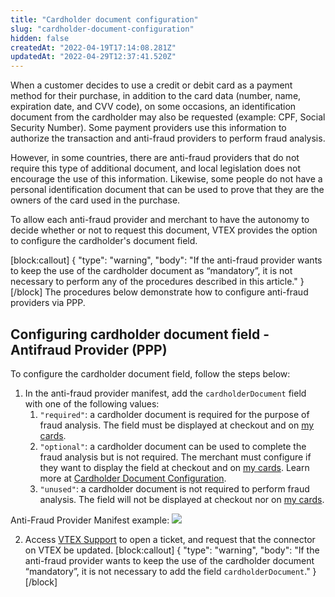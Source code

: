 ```yaml
---
title: "Cardholder document configuration"
slug: "cardholder-document-configuration"
hidden: false
createdAt: "2022-04-19T17:14:08.281Z"
updatedAt: "2022-04-29T12:37:41.520Z"
---
```

When a customer decides to use a credit or debit card as a payment method for their purchase, in addition to the card data (number, name, expiration date, and CVV code), on some occasions, an identification document from the cardholder may also be requested (example: CPF, Social Security Number). Some payment providers use this information to authorize the transaction and anti-fraud providers to perform fraud analysis.

However, in some countries, there are anti-fraud providers that do not require this type of additional document, and local legislation does not encourage the use of this information. Likewise, some people do not have a personal identification document that can be used to prove that they are the owners of the card used in the purchase.

To allow each anti-fraud provider and merchant to have the autonomy to decide whether or not to request this document, VTEX provides the option to configure the cardholder's document field.

[block:callout]
{
  "type": "warning",
  "body": "If the anti-fraud provider wants to keep the use of the cardholder document as “mandatory”, it is not necessary to perform any of the procedures described in this article."
}
[/block]
The procedures below demonstrate how to configure anti-fraud providers via PPP.

## Configuring cardholder document field - Antifraud Provider (PPP)

To configure the cardholder document field, follow the steps below:

1. In the anti-fraud provider manifest, add the `cardholderDocument` field with one of the following values:
      1. `"required"`: a cardholder document is required for the purpose of fraud analysis. The field must be displayed at checkout and on [my cards](https://help.vtex.com/en/tutorial/como-funciona-a-minha-conta--2BQ3GiqhqGJTXsWVuio3Xh#credit-cards).
      2. `"optional"`: a cardholder document can be used to complete the fraud analysis but is not required. The merchant must configure if they want to display the field at checkout and on [my cards](https://help.vtex.com/en/tutorial/como-funciona-a-minha-conta--2BQ3GiqhqGJTXsWVuio3Xh#credit-cards). Learn more at [Cardholder Document Configuration](https://help.vtex.com/en/tutorial/antifraud-provider--4aZtmdpgFikcsQomWyqAOq#cardholder-document-configuration).
      3. `"unused"`: a cardholder document is not required to perform fraud analysis. The field will not be displayed at checkout nor on [my cards](https://help.vtex.com/en/tutorial/como-funciona-a-minha-conta--2BQ3GiqhqGJTXsWVuio3Xh#credit-cards).

Anti-Fraud Provider Manifest example:
![](https://raw.githubusercontent.com/vtexdocs/dev-portal-content/main/images/cardholder-document-configuration-0.PNG)

2. Access [VTEX Support](https://help.vtex.com/en/support) to open a ticket, and request that the connector on VTEX be updated.
[block:callout]
{
  "type": "warning",
  "body": "If the anti-fraud provider wants to keep the use of the cardholder document “mandatory”, it is not necessary to add the field `cardholderDocument`."
}
[/block]
